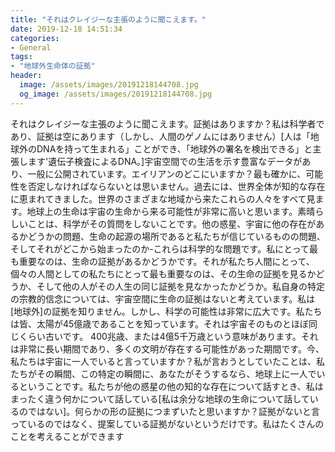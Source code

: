 ```yaml
---
title: "それはクレイジーな主張のように聞こえます。"
date: 2019-12-18 14:51:34
categories:
- General
tags:
- "地球外生命体の証拠"
header:
  image: /assets/images/20191218144708.jpg
  og_image: /assets/images/20191218144708.jpg
---
```


それはクレイジーな主張のように聞こえます。証拠はありますか？私は科学者であり、証拠は空にあります（しかし、人間のゲノムにはありません）[人は「地球外のDNAを持って生まれる」ことができ、「地球外の署名を検出できる」と主張します&#39;遺伝子検査によるDNA。]宇宙空間での生活を示す豊富なデータがあり、一般に公開されています。エイリアンのどこにいますか？最も確かに、可能性を否定しなければならないとは思いません。過去には、世界全体が知的な存在に恵まれてきました。世界のさまざまな地域から来たこれらの人々をすべて見ます。地球上の生命は宇宙の生命から来る可能性が非常に高いと思います。素晴らしいことは、科学がその質問をしないことです。他の惑星、宇宙に他の存在があるかどうかの問題、生命の起源の場所であると私たちが信じているものの問題、そしてそれがどこから始まったのか-これらは科学的な問題です。私にとって最も重要なのは、生命の証拠があるかどうかです。それが私たち人間にとって、個々の人間としての私たちにとって最も重要なのは、その生命の証拠を見るかどうか、そして他の人がその人生の同じ証拠を見なかったかどうか。私自身の特定の宗教的信念については、宇宙空間に生命の証拠はないと考えています。私は[地球外]の証拠を知りません。しかし、科学の可能性は非常に広大です。私たちは皆、太陽が45億歳であることを知っています。それは宇宙そのものとほぼ同じくらい古いです。 400兆歳、または4億5千万歳という意味があります。それは非常に長い期間であり、多くの文明が存在する可能性があった期間です。今、私たちは宇宙に一人でいると言っていますか？私が言おうとしていたことは、私たちがその瞬間、この特定の瞬間に、あなたがそうするなら、地球上に一人でいるということです。私たちが他の惑星の他の知的な存在について話すとき、私はまったく違う何かについて話している[私は余分な地球の生命について話しているのではない]。何らかの形の証拠につまずいたと思いますか？証拠がないと言っているのではなく、提案している証拠がないというだけです。私はたくさんのことを考えることができます
